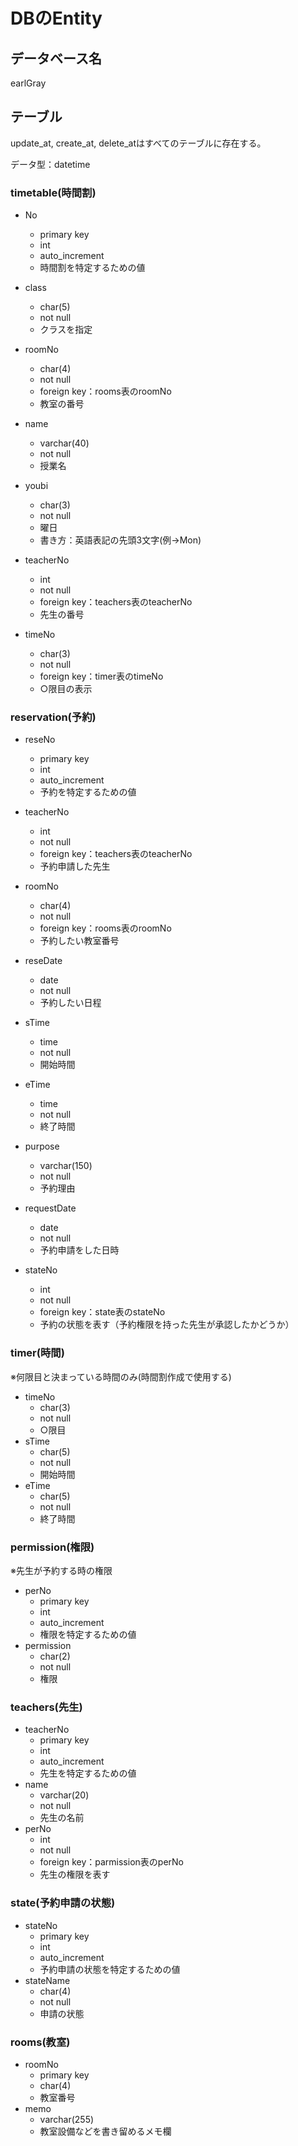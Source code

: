 # DBのEntity

## データベース名

earlGray

## テーブル

update_at, create_at, delete_atはすべてのテーブルに存在する。

データ型：datetime

### timetable(時間割)
- No
  - primary key
  - int
  - auto_increment
  - 時間割を特定するための値

- class
  - char(5)
  - not null
  - クラスを指定

- roomNo
  - char(4)
  - not null
  - foreign key：rooms表のroomNo
  - 教室の番号

- name
  - varchar(40)
  - not null
  - 授業名

- youbi
  - char(3)
  - not null
  - 曜日
  - 書き方：英語表記の先頭3文字(例->Mon)

- teacherNo
  - int
  - not null
  - foreign key：teachers表のteacherNo
  - 先生の番号

- timeNo
  - char(3)
  - not null
  - foreign key：timer表のtimeNo
  - ○限目の表示

### reservation(予約)

- reseNo
  - primary key
  - int
  - auto_increment
  - 予約を特定するための値

- teacherNo
  - int
  - not null
  - foreign key：teachers表のteacherNo
  - 予約申請した先生
- roomNo
  - char(4)
  - not null
  - foreign key：rooms表のroomNo
  - 予約したい教室番号
- reseDate
  - date
  - not null
  - 予約したい日程
- sTime
  - time
  - not null
  - 開始時間
- eTime
  - time
  - not null
  - 終了時間
- purpose
  - varchar(150)
  - not null
  - 予約理由
- requestDate
    - date
    - not null
    - 予約申請をした日時
- stateNo
  - int
  - not null
  - foreign key：state表のstateNo
  - 予約の状態を表す（予約権限を持った先生が承認したかどうか）

### timer(時間)
※何限目と決まっている時間のみ(時間割作成で使用する)
- timeNo
  - char(3)
  - not null
  - ○限目
- sTime
  - char(5)
  - not null
  - 開始時間
- eTime
  - char(5)
  - not null
  - 終了時間

### permission(権限)
※先生が予約する時の権限
- perNo
  - primary key
  - int
  - auto_increment
  - 権限を特定するための値
- permission
  - char(2)
  - not null
  - 権限

### teachers(先生)
- teacherNo
  - primary key
  - int
  - auto_increment
  - 先生を特定するための値
- name
  - varchar(20)
  - not null
  - 先生の名前
- perNo
  - int
  - not null
  - foreign key：parmission表のperNo
  - 先生の権限を表す

### state(予約申請の状態)
- stateNo
  - primary key
  - int
  - auto_increment
  - 予約申請の状態を特定するための値
- stateName
  - char(4)
  - not null
  - 申請の状態

### rooms(教室)
- roomNo
  - primary key
  - char(4)
  - 教室番号
- memo
  - varchar(255)
  - 教室設備などを書き留めるメモ欄